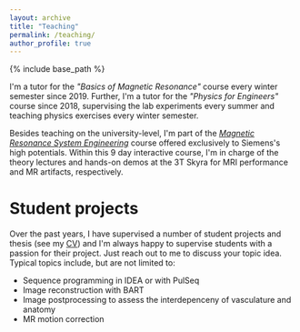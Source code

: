 ```yaml
---
layout: archive
title: "Teaching"
permalink: /teaching/
author_profile: true
---
```


{% include base_path %}

I'm a tutor for the *"Basics of Magnetic Resonance"* course every winter semester since 2019. Further, I'm a tutor for the *"Physics for Engineers"* course since 2018, supervising the lab experiments every summer and teaching physics exercises every winter semester.

Besides teaching on the university-level, I'm part of the
[*Magnetic Resonance System Engineering*](https://www.forschungscampus-stimulate.de/deu/aktuelles/news/neuer-workshop-zum-magnetic-resonance-system-engineering-gestartet.html "link to MRSE press release") 
course offered exclusively to Siemens's high potentials. Within this 9 day interactive course, I'm in charge of the theory lectures and hands-on demos at the 3T Skyra for MRI performance and MR artifacts, respectively.

# Student projects

Over the past years, I have supervised a number of student projects and thesis (see my [CV](/cv/)) and I'm always happy to supervise students with a passion for their project. Just reach out to me to discuss your topic idea. 
Typical topics include, but are not limited to:
* Sequence programming in IDEA or with PulSeq
* Image reconstruction with BART
* Image postprocessing to assess the interdepenceny of vasculature and anatomy
* MR motion correction 